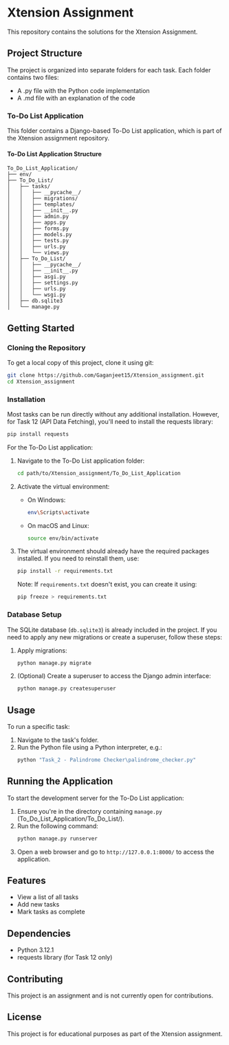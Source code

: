 # Xtension Assignment

This repository contains the solutions for the Xtension Assignment.

## Project Structure

The project is organized into separate folders for each task. Each folder contains two files:
- A .py file with the Python code implementation
- A .md file with an explanation of the code

### To-Do List Application

This folder contains a Django-based To-Do List application, which is part of the Xtension assignment repository.

#### To-Do List Application Structure

```
To_Do_List_Application/
├── env/
├── To_Do_List/
│   ├── tasks/
│   │   ├── __pycache__/
│   │   ├── migrations/
│   │   ├── templates/
│   │   ├── __init__.py
│   │   ├── admin.py
│   │   ├── apps.py
│   │   ├── forms.py
│   │   ├── models.py
│   │   ├── tests.py
│   │   ├── urls.py
│   │   └── views.py
│   ├── To_Do_List/
│   │   ├── __pycache__/
│   │   ├── __init__.py
│   │   ├── asgi.py
│   │   ├── settings.py
│   │   ├── urls.py
│   │   └── wsgi.py
│   ├── db.sqlite3
│   └── manage.py
```

## Getting Started

### Cloning the Repository

To get a local copy of this project, clone it using git:

```bash
git clone https://github.com/Gaganjeet15/Xtension_assignment.git
cd Xtension_assignment
```

### Installation

Most tasks can be run directly without any additional installation. However, for Task 12 (API Data Fetching), you'll need to install the requests library:

```bash
pip install requests
```

For the To-Do List application:

1. Navigate to the To-Do List application folder:
   ```bash
   cd path/to/Xtension_assignment/To_Do_List_Application
   ```

2. Activate the virtual environment:
   - On Windows:
     ```bash
     env\Scripts\activate
     ```
   - On macOS and Linux:
     ```bash
     source env/bin/activate
     ```

3. The virtual environment should already have the required packages installed. If you need to reinstall them, use:
   ```bash
   pip install -r requirements.txt
   ```

   Note: If `requirements.txt` doesn't exist, you can create it using:
   ```bash
   pip freeze > requirements.txt
   ```

### Database Setup

The SQLite database (`db.sqlite3`) is already included in the project. If you need to apply any new migrations or create a superuser, follow these steps:

1. Apply migrations:
   ```bash
   python manage.py migrate
   ```

2. (Optional) Create a superuser to access the Django admin interface:
   ```bash
   python manage.py createsuperuser
   ```

## Usage

To run a specific task:

1. Navigate to the task's folder.
2. Run the Python file using a Python interpreter, e.g.:
   ```bash
   python "Task_2 - Palindrome Checker\palindrome_checker.py"
   ```

## Running the Application

To start the development server for the To-Do List application:

1. Ensure you're in the directory containing `manage.py` (To_Do_List_Application/To_Do_List/).
2. Run the following command:
   ```bash
   python manage.py runserver
   ```
3. Open a web browser and go to `http://127.0.0.1:8000/` to access the application.

## Features

- View a list of all tasks
- Add new tasks
- Mark tasks as complete

## Dependencies

- Python 3.12.1
- requests library (for Task 12 only)

## Contributing

This project is an assignment and is not currently open for contributions.

## License

This project is for educational purposes as part of the Xtension assignment.
